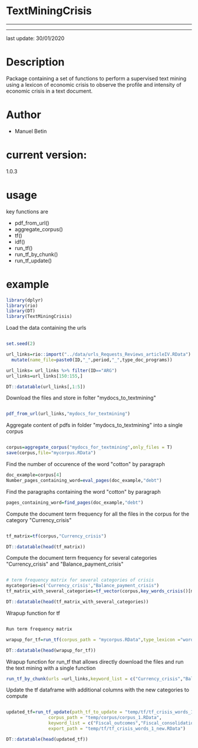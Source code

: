 # TextMiningCrisis 

***
***

last update: 30/01/2020

# Description

Package containing a set of functions to perform a supervised text mining using a lexicon of economic crisis to observe the profile and intensity of economic crisis in a text document.

# Author

- Manuel Betin

# current version:

 1.0.3
 
 # usage
 
key functions are
 
 - pdf_from_url()
 - aggregate_corpus()
 - tf()
 - idf()
 - run_tf()
 - run_tf_by_chunk()
 - run_tf_update()

 # example

```r 
library(dplyr)
library(rio)
library(DT)
library(TextMiningCrisis)
```

Load the data containing the urls

```r

set.seed(2)

url_links=rio::import("../data/urls_Requests_Reviews_articleIV.RData") %>%
  mutate(name_file=paste0(ID,"_",period,"_",type_doc_programs))

url_links= url_links %>% filter(ID=="ARG")
url_links=url_links[150:155,]

DT::datatable(url_links[,1:5])
```


Download the files and store in folter "mydocs_to_textmining"

```r

pdf_from_url(url_links,"mydocs_for_textmining")

```


Aggregate content of pdfs in folder "mydocs_to_textmining" into a single corpus 

```r

corpus=aggregate_corpus("mydocs_for_textmining",only_files = T)
save(corpus,file="mycorpus.RData")
```

Find the number of occurence of the word "cotton" by paragraph 

```r
doc_example=corpus[4]
Number_pages_containing_word=eval_pages(doc_example,"debt")

```

Find the paragraphs containing the word "cotton" by paragraph

```r
pages_containing_word=find_pages(doc_example,"debt")

```

Compute the document term frequency for all the files in the corpus for the category "Currency_crisis"

```r

tf_matrix=tf(corpus,"Currency_crisis")

DT::datatable(head(tf_matrix))
```


Compute the document term frequency for several categories "Currency_crisis" and "Balance_payment_crisis"

```r

# term frequency matrix for several categories of crisis
mycategories=c('Currency_crisis',"Balance_payment_crisis")
tf_matrix_with_several_categories=tf_vector(corpus,key_words_crisis()[mycategories])

DT::datatable(head(tf_matrix_with_several_categories))
```

Wrapup function for tf

```r

Run term frequency matrix

wrapup_for_tf=run_tf(corpus_path = "mycorpus.RData",type_lexicon ="words",keyword_list = c("Currency_crisis","Balance_payment_crisis"),parrallel = F)

DT::datatable(head(wrapup_for_tf))
```

Wrapup function for run_tf that allows directly download the files and run the text mining with a single function

```r
run_tf_by_chunk(urls =url_links,keyword_list = c("Currency_crisis","Balance_payment_crisis"))

```

Update the tf dataframe with additional columns with the new categories to compute

```r

updated_tf=run_tf_update(path_tf_to_update = "temp/tf/tf_crisis_words_1.RData",
                corpus_path = "temp/corpus/corpus_1.RData",
                keyword_list = c("Fiscal_outcomes","Fiscal_consolidation"),
                export_path = "temp/tf/tf_crisis_words_1_new.RData")

DT::datatable(head(updated_tf))
```


